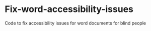 # Fix-word-accessibility-issues
Code to fix accessibility issues for word documents for blind people
